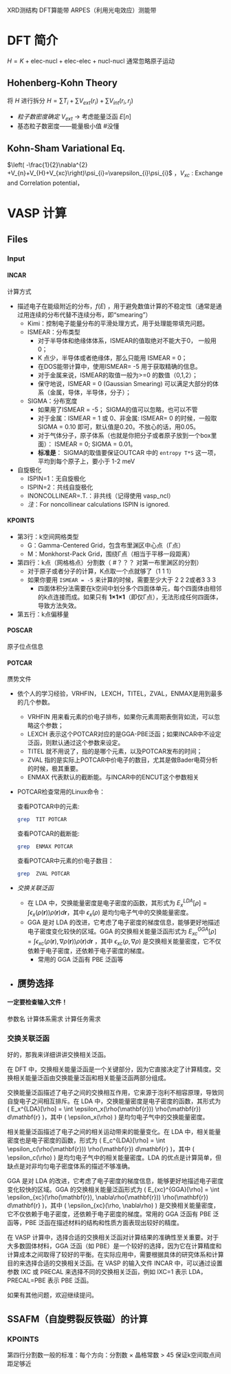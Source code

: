 XRD测结构
DFT算能带
ARPES（利用光电效应）测能带

# DFT 简介

$H=K+\text{elec-nucl}+\text{elec-elec}+\text{nucl-nucl}$ 
通常忽略原子运动
## Hohenberg-Kohn Theory
将 $H$ 进行拆分 $H=\sum T_{i}+\sum V_{ext}(r_{i})+\sum V_{int}(r_{i},r_{j})$ 
- *粒子数密度确定* $V_{ext}$ 
 → 考虑能量泛函 $E[n]$ 
- 基态粒子数密度——能量极小值
 #没懂 
## Kohn-Sham Variational Eq.

 $\left( -\frac{1}{2}\nabla^{2} +V_{n}+V_{H}+V_{xc}\right)\psi_{i}=\varepsilon_{i}\psi_{i}$ ，$V_{xc}$ : Exchange and Correlation potential，

# VASP 计算
## Files
### Input
#### INCAR
计算方式

- 描述电子在能级附近的分布，$f(E)$ ，用于避免数值计算的不稳定性（通常是通过用连续的分布代替不连续分布，即“smearing”）
	- Kimi：控制电子能量分布的平滑处理方式，用于处理能带填充问题。
	- ISMEAR：分布类型
		- 对于半导体和绝缘体体系，ISMEAR的值取绝对不能大于0， 一般用0；
		- K 点少，半导体或者绝缘体，那么只能用 ISMEAR = 0；
		- 在DOS能带计算中，使用ISMEAR= -5 用于获取精确的信息。
		- 对于金属来说，ISMEAR的取值一般为>=0 的数值（0,1,2）；
		- 保守地说，ISMEAR = 0 (Gaussian Smearing) 可以满足大部分的体系（金属，导体，半导体，分子）；
	- SIGMA：分布宽度
		- 如果用了ISMEAR = -5； SIGMA的值可以忽略，也可以不管
		- 对于金属：ISMEAR = 1 或 0、非金属: ISMEAR= 0 的时候，一般取 SIGMA = 0.10 即可，默认值是0.20。不放心的话，用0.05。
		- 对于气体分子，原子体系（也就是你把分子或者原子放到一个box里面）： ISMEAR = 0; SIGMA = 0.01。
		- **标准是**： SIGMA的取值要保证OUTCAR 中的 `entropy T*S` 这一项，平均到每个原子上，要小于 1-2 meV 
- 自旋极化
    - ISPIN=1：无自旋极化
    - ISPIN=2：共线自旋极化
    - INONCOLLINEAR=.T.：非共线（记得使用 vasp_ncl）
    - *注*：For noncollinear calculations ISPIN is ignored.


#### KPOINTS
- 第3行：k空间网格类型
	- G：Gamma-Centered Grid，包含布里渊区中心点（Γ点）
	- M：Monkhorst-Pack Grid，围绕Γ点（相当于平移一段距离）
- 第四行：k点（网格格点）分割数（ #？？？ 对第一布里渊区的分割）
	- 对于原子或者分子的计算，K点取一个点就够了（1 1 1）
	- 如果你要用 `ISMEAR = -5` 来计算的时候，需要至少大于 2 2 2或者3 3 3
		- 四面体积分法需要在k空间中划分多个四面体单元，每个四面体由相邻的k点连接而成。如果只有 **1×1×1**（即仅Γ点），无法形成任何四面体，导致方法失效。
- 第五行：k点偏移量

#### POSCAR
原子位点信息

#### POTCAR
赝势文件

- 依个人的学习经验，VRHFIN， LEXCH，TITEL，ZVAL，ENMAX是用到最多的几个参数。
	- VRHFIN 用来看元素的价电子排布，如果你元素周期表倒背如流，可以忽略这个参数；
	- LEXCH 表示这个POTCAR对应的是GGA-PBE泛函；如果INCAR中不设定泛函，则默认通过这个参数来设定。
	- TITEL 就不用说了，指的是哪个元素，以及POTCAR发布的时间；
	- ZVAL 指的是实际上POTCAR中价电子的数目，尤其是做Bader电荷分析的时候，极其重要。
	- ENMAX 代表默认的截断能。与INCAR中的ENCUT这个参数相关
- POTCAR检查常用的Linux命令：

	查看POTCAR中的元素:
	
	```bash
	grep  TIT POTCAR
	```
	
	查看POTCAR的截断能:
	
	```bash
	grep  ENMAX POTCAR
	```
	
	查看POTCAR中元素的价电子数目：
	
	```bash
	grep  ZVAL POTCAR
	```
- *交换关联泛函* 
	- 在 LDA 中，交换能量密度是电子密度的函数，其形式为 $E_x^{LDA}[\rho] = \int \epsilon_x(\rho(\mathbf{r})) \rho(\mathbf{r}) d\mathbf{r}$，其中 $\epsilon_x(\rho)$ 是均匀电子气中的交换能量密度。
	- GGA 是对 LDA 的改进，它考虑了电子密度的梯度信息，能够更好地描述电子密度变化较快的区域。GGA 的交换相关能量泛函形式为 $E_{xc}^{GGA}[\rho] = \int \epsilon_{xc}(\rho(\mathbf{r}), \nabla\rho(\mathbf{r})) \rho(\mathbf{r}) d\mathbf{r}$ ，其中 $\epsilon_{xc}(\rho, \nabla\rho)$ 是交换相关能量密度，它不仅依赖于电子密度，还依赖于电子密度的梯度。
		- 常用的 GGA 泛函有 PBE 泛函等
- 赝势选择
	- 
#### 一定要检查输入文件！
参数名
计算体系需求
计算任务需求

### 交换关联泛函
好的，那我来详细讲讲交换相关泛函。

在 DFT 中，交换相关能量泛函是一个关键部分，因为它直接决定了计算精度。交换相关能量泛函由交换能量泛函和相关能量泛函两部分组成。

交换能量泛函描述了电子之间的交换相互作用，它来源于泡利不相容原理，导致同自旋电子之间相互排斥。在 LDA 中，交换能量密度是电子密度的函数，其形式为 \( E_x^{LDA}[\rho] = \int \epsilon_x(\rho(\mathbf{r})) \rho(\mathbf{r}) d\mathbf{r} \)，其中 \( \epsilon_x(\rho) \) 是均匀电子气中的交换能量密度。

相关能量泛函描述了电子之间的相关运动带来的能量变化。在 LDA 中，相关能量密度也是电子密度的函数，形式为 \( E_c^{LDA}[\rho] = \int \epsilon_c(\rho(\mathbf{r})) \rho(\mathbf{r}) d\mathbf{r} \)，其中 \( \epsilon_c(\rho) \) 是均匀电子气中的相关能量密度。LDA 的优点是计算简单，但缺点是对非均匀电子密度体系的描述不够准确。

GGA 是对 LDA 的改进，它考虑了电子密度的梯度信息，能够更好地描述电子密度变化较快的区域。GGA 的交换相关能量泛函形式为 \( E_{xc}^{GGA}[\rho] = \int \epsilon_{xc}(\rho(\mathbf{r}), \nabla\rho(\mathbf{r})) \rho(\mathbf{r}) d\mathbf{r} \)，其中 \( \epsilon_{xc}(\rho, \nabla\rho) \) 是交换相关能量密度，它不仅依赖于电子密度，还依赖于电子密度的梯度。常用的 GGA 泛函有 PBE 泛函等，PBE 泛函在描述材料的结构和性质方面表现出较好的精度。

在 VASP 计算中，选择合适的交换相关泛函对计算结果的准确性至关重要。对于大多数固体材料，GGA 泛函（如 PBE）是一个较好的选择，因为它在计算精度和计算成本之间取得了较好的平衡。在实际应用中，需要根据具体的研究体系和计算目的来选择合适的交换相关泛函。在 VASP 的输入文件 INCAR 中，可以通过设置参数 IXC 或 PRECAL 来选择不同的交换相关泛函，例如 IXC=1 表示 LDA，PRECAL=PBE 表示 PBE 泛函。

如果有其他问题，欢迎继续提问。

## SSAFM（自旋劈裂反铁磁）的计算
### KPOINTS
第四行分割数一般的标准：每个方向：分割数 × 晶格常数 > 45
	保证k空间取点间距足够近


